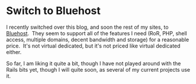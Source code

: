 Switch to Bluehost
==================
I recently switched over this blog, and soon the rest of my sites, to <a href="http://www.bluehost.com" title="Bluehost">Bluehost</a>.  They seem to support all of the features I need (RoR, PHP, shell access, multiple domains, decent bandwidth and storage) for a reasonable price.  It's not virtual dedicated, but it's not priced like virtual dedicated either.

So far, I am liking it quite a bit, though I have not played around with the Rails bits yet, though I will quite soon, as several of my current projects use it.